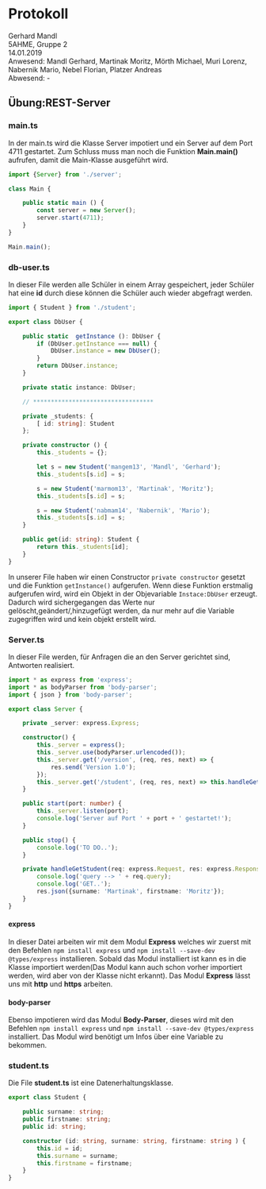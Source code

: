 # Protokoll
Gerhard Mandl  
5AHME, Gruppe 2  
14.01.2019  
Anwesend: Mandl Gerhard, Martinak Moritz, Mörth Michael, Muri Lorenz, Nabernik Mario, Nebel Florian, Platzer Andreas  
Abwesend: -

## Übung:REST-Server
### main.ts
In der main.ts wird die Klasse Server impotiert und ein Server auf dem Port 4711 gestartet.
Zum Schluss muss man noch die Funktion __Main.main()__ aufrufen, damit die Main-Klasse ausgeführt wird.
```typescript
import {Server} from './server';

class Main {

    public static main () {
        const server = new Server();
        server.start(4711);
    }
}

Main.main();
```

### db-user.ts
In dieser File werden alle Schüler in einem Array gespeichert, jeder Schüler hat eine __id__ durch diese können die Schüler auch wieder abgefragt werden. 
```typescript
import { Student } from './student';

export class DbUser {

    public static  getInstance (): DbUser {
        if (DbUser.getInstance === null) {
            DbUser.instance = new DbUser();
        }
        return DbUser.instance;
    }

    private static instance: DbUser;

    // **********************************

    private _students: {
        [ id: string]: Student
    };

    private constructor () {
        this._students = {};

        let s = new Student('mangem13', 'Mandl', 'Gerhard');
        this._students[s.id] = s;

        s = new Student('marmom13', 'Martinak', 'Moritz');
        this._students[s.id] = s;

        s = new Student('nabmam14', 'Nabernik', 'Mario');
        this._students[s.id] = s;
    }

    public get(id: string): Student {
        return this._students[id];
    }
}
```
In unserer File haben wir einen Constructor `private constructor` gesetzt und die Funktion `getInstance()` aufgerufen.
Wenn diese Funktion erstmalig aufgerufen wird, wird ein Objekt in der Objevariable `Instace:DbUser` erzeugt. 
Dadurch wird sichergegangen das Werte nur gelöscht,geändert/,hinzugefügt werden, da nur mehr auf die Variable zugegriffen wird und kein objekt erstellt wird. 

### Server.ts
In dieser File werden, für Anfragen die an den Server gerichtet sind, Antworten realisiert. 
```typescript
import * as express from 'express';
import * as bodyParser from 'body-parser';
import { json } from 'body-parser';

export class Server {

    private _server: express.Express;

    constructor() {
        this._server = express();
        this._server.use(bodyParser.urlencoded());
        this._server.get('/version', (req, res, next) => {
            res.send('Version 1.0');
        });
        this._server.get('/student', (req, res, next) => this.handleGetStudent(req, res, next));
    }

    public start(port: number) {
        this._server.listen(port);
        console.log('Server auf Port ' + port + ' gestartet!');
    }

    public stop() {
        console.log('TO DO..');
    }

    private handleGetStudent(req: express.Request, res: express.Response, next: express.NextFunction) {
        console.log('query --> ' + req.query);
        console.log('GET..');
        res.json({surname: 'Martinak', firstname: 'Moritz'});
    }
}
```
#### express
In dieser Datei arbeiten wir mit dem Modul __Express__ welches wir zuerst mit den Befehlen `npm install express` und `npm install --save-dev @types/express` installieren. Sobald das Modul installiert ist kann es in die Klasse importiert werden(Das Modul kann auch schon vorher importiert werden, wird aber von der Klasse nicht erkannt). Das Modul __Express__ lässt uns mit  __http__ und __https__ arbeiten.

#### body-parser
Ebenso impotieren wird das Modul __Body-Parser__, dieses wird mit den Befehlen `npm install express` und `npm install --save-dev @types/express` installiert. Das Modul wird benötigt um Infos über eine Variable zu bekommen.

### student.ts
Die File __student.ts__ ist eine Datenerhaltungsklasse. 
```typescript
export class Student {

    public surname: string;
    public firstname: string;
    public id: string;

    constructor (id: string, surname: string, firstname: string ) {
        this.id = id;
        this.surname = surname;
        this.firstname = firstname;
    }
}
```

